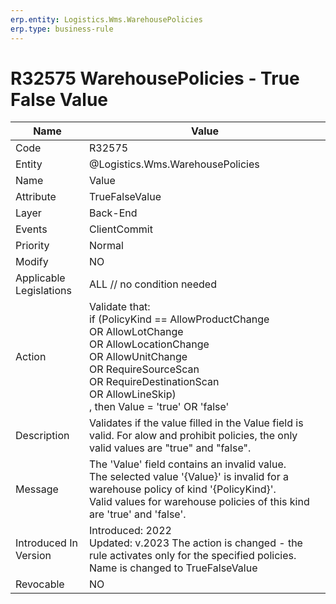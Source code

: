 ```yaml
---
erp.entity: Logistics.Wms.WarehousePolicies
erp.type: business-rule
---
```

# R32575 WarehousePolicies - True False Value

| Name | Value |
| ---- | ----- |
| Code | R32575 |
| Entity | @Logistics.Wms.WarehousePolicies |
| Name | Value |
| Attribute | TrueFalseValue |
| Layer | Back-End                                        |
| Events | ClientCommit |
| Priority | Normal |
| Modify | NO |
| Applicable Legislations | ALL // no condition needed |
| Action | Validate that: <br/> if (PolicyKind == AllowProductChange <br/> OR AllowLotChange <br/> OR AllowLocationChange<br/> OR AllowUnitChange<br/> OR RequireSourceScan<br/> OR RequireDestinationScan<br/> OR AllowLineSkip)<br/> , then Value = 'true' OR 'false' |
| Description | Validates if the value filled in the Value field is valid. For alow and prohibit policies, the only valid values are "true" and "false". |
| Message | The 'Value' field contains an invalid value. <br/> The selected value '{Value}' is invalid for a warehouse policy of kind '{PolicyKind}'. <br/> Valid values for warehouse policies of this kind are 'true' and 'false'. |
| Introduced In Version | Introduced: 2022<br>Updated: v.2023 The action is changed - the rule activates only for the specified policies. Name is changed to TrueFalseValue  |
| Revocable | NO |
